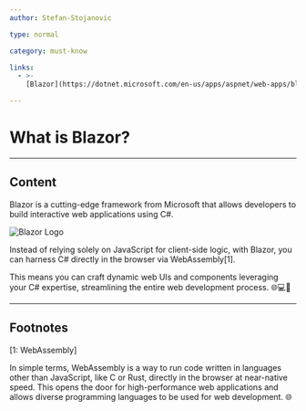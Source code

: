 ```yaml
---
author: Stefan-Stojanovic

type: normal

category: must-know

links:
  - >-
    [Blazor](https://dotnet.microsoft.com/en-us/apps/aspnet/web-apps/blazor){website}

---
```


# What is Blazor?

---

## Content


Blazor is a cutting-edge framework from Microsoft that allows developers to build interactive web applications using C#. 

![Blazor Logo](https://img.enkipro.com/56f39d73209e3677bf4b576102715940.png)

Instead of relying solely on JavaScript for client-side logic, with Blazor, you can harness C# directly in the browser via WebAssembly[1]. 

This means you can craft dynamic web UIs and components leveraging your C# expertise, streamlining the entire web development process. 🌐💻🚀


---

## Footnotes

[1: WebAssembly]

In simple terms, WebAssembly is a way to run code written in languages other than JavaScript, like C or Rust, directly in the browser at near-native speed. This opens the door for high-performance web applications and allows diverse programming languages to be used for web development. 🌐

